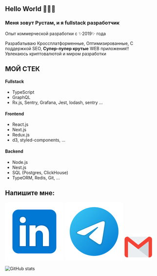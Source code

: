 ## Hello World 👋👋👋
### Меня зовут Рустам, и я fullstack разработчик
Опыт коммерческой разработки с ✨2019✨ года

Разрабатываю Кроссплатформенные, Оптимизированные, С поддержкой SEO, **Супер-пупер крутые** WEB приложения:bangbang:    
Увлекаюсь криптовалютой и миром разработки

## МОЙ СТЕК

#### Fullstack
- TypeScript
- GraphQL
- Rx.js, Sentry, Grafana, Jest, lodash, sentry ...

#### Frontend                                       
- React.js
- Next.js
- Redux.js
- d3, styled-components, ...

#### Backend
- Node.js
- Nest.js
- SQL (Postgres, ClickHouse)
- TypeORM, Redis, Git, ... 

## Напишите мне:
[<img src="./img/linkedin.svg">](https://www.linkedin.com/in/demru/)
[<img src="./img/telegram.svg">](https://t.me/Rompu/)
[<img src="./img/gmail.svg" width="90px" height="90px">](mailto:rustamdemonov@gmail.com)

![GitHub stats](https://github-readme-stats.vercel.app/api?username=vusty&show_icons=true&count_private=true&theme=radical)  

